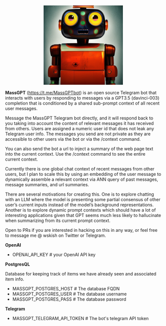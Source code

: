 <p align="center">
<img src="https://github.com/jiggy-ai/mass-gpt/blob/main/MassGPT.jpg" alt="MassGPTBot" width=256> 
</p>

**MassGPT** (https://t.me/MassGPTbot) is an open source Telegram bot that interacts with users by responding to messages via a GPT3.5 (davinci-003) completion that is conditioned by a shared sub-prompt context of all recent user messages.

Message the MassGPT Telegram bot directly, and it will respond back to you taking into account the content of relevant messages it has received from others.  Users are assigned a numeric user id that does not leak any Telegram user info.  The messages you send are not private as they are accessible to other users via the bot or via the /context command.  

You can also send the bot a url to inject a summary of the web page text into the current context.  Use the /context command to see the entire current context. 

Currently there is one global chat context of recent messages from other users, but I plan to scale this by using an embedding of the user message to dynamically assemble a relevant context via ANN query of past messages, message summaries, and url summaries.

There are several motivations for creating this.  One is to explore chatting with an LLM where the model is presenting some partial consensus of other user’s current inputs instead of the model’s background representations.  Another is to explore dynamic prompt contexts which should have a lot of interesting applications given that GPT seems much less likely to hallucinate when summarizing from its current prompt context.

Open to PRs if you are interested in hacking on this in any way, or feel free to message me @ wskish on Twitter or Telegram.  



**OpenAI**

* OPENAI_API_KEY # your OpenAI API key


**PostgresQL** 

Database for keeping track of items we have already seen and associated item info.

- MASSGPT_POSTGRES_HOST  # The database FQDN
- MASSGPT_POSTGRES_USER  # The database username
- MASSGPT_POSTGRES_PASS  # The database password

**Telegram**
  
* MASSGPT_TELEGRAM_API_TOKEN # The bot's telegram API token



